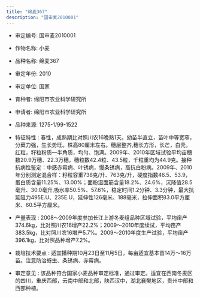 ```yaml
---
title: "绵麦367"
description: "国审麦2010001"
---
```

* 审定编号:  国审麦2010001

*  作物名称:  小麦

*  品种名称:  绵麦367

*  审定年份:  2010

*  审定单位:  国家

* 育种者:  绵阳市农业科学研究所

*  申请者:  绵阳市农业科学研究所

*  品种来源:  1275-1/99-1522

*  特征特性 : 
春性，成熟期比对照川农16晚熟1天。幼苗半直立，苗叶中等宽窄，分蘖力强，生长势旺。株高80厘米左右。穗层整齐,穗长方形，长芒，白壳，红粒，籽粒粉质—半角质，均匀、饱满。2009年、2010年区域试验平均亩穗数20.9万穗、22.3万穗，穗粒数42.4粒、43.5粒，千粒重均为44.9克。接种抗病性鉴定：中感赤霉病、叶锈病，慢条锈病，高抗白粉病。2009年、2010年分别测定混合样：籽粒容重738克/升、763克/升，硬度指数46.5、53.9，蛋白质含量11.25%、13.00%；面粉湿面筋含量18.2%、24.6%，沉降值28.5毫升、30.0毫升,吸水率50.5%、57.6%，稳定时间1.2分钟、3.3分钟，最大抗延阻力495E.U、235E.U，延伸性126毫米、188毫米，拉伸面积83.0平方厘米、60.5平方厘米。
 
*  产量表现 : 
 2008～2009年度参加长江上游冬麦组品种区域试验，平均亩产374.6kg，比对照川农16增产22.2%；2009～2010年度续试，平均亩产383.5kg，比对照川农16增产5.7%。2009～2010年度生产试验，平均亩产396.1kg，比对照品种增产7.2%。

*  栽培技术要点 : 
适宜播种期10月23日至11月5日，每亩适宜基本苗14万～16万苗。注意防治蚜虫、条锈病、赤霉病。

*  审定意见 : 
该品种符合国家小麦品种审定标准，通过审定。适宜在西南冬麦区的四川，重庆西部，云南中部和北部，陕西汉中，湖北襄樊地区，贵州中部和西部种植。
